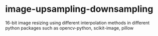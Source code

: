 # image-upsampling-downsampling
16-bit image resizing using different interpolation methods in different python packages such as opencv-python, scikit-image, pillow
